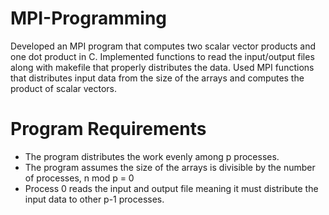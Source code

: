# MPI-Programming
Developed an MPI program that computes two scalar vector products and one dot product in C. Implemented functions to read the input/output files along with makefile that properly distributes the data. Used MPI functions that distributes input data from the size of the arrays and computes the product of scalar vectors. 

# Program Requirements
- The program distributes the work evenly among p processes. 
- The program assumes the size of the arrays is divisible by the number of processes, n mod p = 0
- Process 0 reads the input and output file meaning it must distribute the input data to other p-1 processes. 
